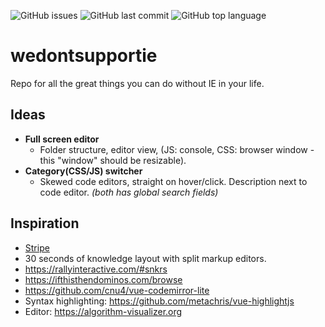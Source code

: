 ![GitHub issues](https://img.shields.io/github/issues/Curzey/wedontsupportie.svg)
![GitHub last commit](https://img.shields.io/github/last-commit/Curzey/wedontsupportie.svg)
![GitHub top language](https://img.shields.io/github/languages/top/Curzey/wedontsupportie.svg)

# wedontsupportie
Repo for all the great things you can do without IE in your life.

## Ideas
- **Full screen editor**
  - Folder structure, editor view, (JS: console, CSS: browser window - this "window" should be resizable).
- **Category(CSS/JS) switcher**
  - Skewed code editors, straight on hover/click. Description next to code editor.
*(both has global search fields)*

## Inspiration
- [Stripe](https://stripe.com/en-dk)
- 30 seconds of knowledge layout with split markup editors.
- https://rallyinteractive.com/#snkrs
- https://ifthisthendominos.com/browse
- https://github.com/cnu4/vue-codemirror-lite
- Syntax highlighting: https://github.com/metachris/vue-highlightjs
- Editor: https://algorithm-visualizer.org

